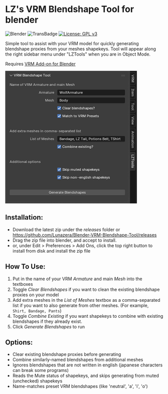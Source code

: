 # LZ's VRM Blendshape Tool for blender
![Blender](https://img.shields.io/badge/blender-%23F5792A.svg?style=for-the-badge&logo=blender&logoColor=white)
![TransBadge](https://pride-badges.pony.workers.dev/static/v1?label=trans%20rights&stripeWidth=6&stripeColors=5BCEFA,F5A9B8,FFFFFF,F5A9B8,5BCEFA)
[![License: GPL v3](https://img.shields.io/badge/License-GPLv3-blue.svg)](https://www.gnu.org/licenses/gpl-3.0)

Simple tool to assist with your VRM model for quickly generating blendshape proxies from your meshes shapekeys.
Tool will appear along the right sidebar menu under "LZTools" when you are in Object Mode.

Requires [VRM Add-on for Blender](https://vrm-addon-for-blender.info/en-us/)

![Screenshot of the add on window in blender](example_image.png "VRM Blendshape Tool Example")

## Installation:
- Download the latest zip under the *releases* folder or https://github.com/Lunazera/Blender-VRM-Blendshape-Tool/releases
- Drag the zip file into blender, and accept to install.
- or, under Edit > Preferences > Add Ons, click the top right button to install from disk and install the zip file

## How To Use:
1. Put in the name of your VRM *Armature* and main *Mesh* into the textboxes
2. Toggle *Clear Blendshapes* if you want to clean the existing blendshape proxies on your model
3. Add extra meshes in the *List of Meshes* textbox as a comma-separated list if you want to also generate from other meshes. (For example, `Shirt, Bandage, Pants`)
4. Toggle *Combine Existing* if you want shapekeys to combine with existing blendshapes if they already exist.
5. Click *Generate Blendshapes* to run

## Options:
- Clear existing blendshape proxies before generating
- Combine similarly-named blendshapes from additional meshes
- Ignores blendshapes that are not written in english (japanese characters can break some programs)
- Reads the Mute status of shapekeys, and skips generating from muted (unchecked) shapekeys
- Name-matches preset VRM blendshapes (like 'neutral', 'a', 'i', 'o')